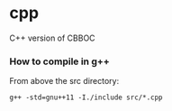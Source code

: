 # cpp
C++ version of CBBOC

### How to compile in g++
From above the src directory:

    g++ -std=gnu++11 -I./include src/*.cpp
    


